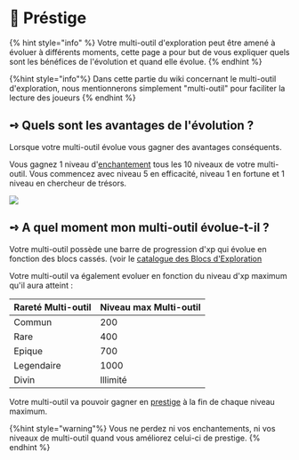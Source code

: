 # 💎 Préstige

{% hint style="info" %}
Votre multi-outil d'exploration peut être amené à évoluer à différents moments, cette page a pour but de vous expliquer quels sont les bénéfices de l'évolution et quand elle évolue.
{% endhint %}

{%hint style="info"%}
Dans cette partie du wiki concernant le multi-outil d'exploration, nous mentionnerons simplement "multi-outil" pour faciliter la lecture des joueurs
{% endhint %}

## **➺** Quels sont les avantages de l'évolution ?

Lorsque votre multi-outil évolue vous gagner des avantages conséquents.

Vous gagnez 1 niveau d'[enchantement](enchantement.md) tous les 10 niveaux de votre multi-outil. Vous commencez avec niveau 5 en efficacité, niveau 1 en fortune et 1 niveau en chercheur de trésors.

![](../ressources/exploration/multitool_evo.png)


## **➺** A quel moment mon multi-outil évolue-t-il ?

Votre multi-outil possède une barre de progression d'xp qui évolue en fonction des blocs cassés. (voir le [catalogue des Blocs d'Exploration](catalogue_explo.md)

Votre multi-outil va également evoluer en fonction du niveau d'xp maximum qu'il aura atteint :

| Rareté Multi-outil | Niveau max Multi-outil |
|--------------------|------------------------|
| Commun             |                    200 |
| Rare               |                    400 |
| Epique             |                    700 |
| Legendaire         |                   1000 |
| Divin              |               Illimité |


Votre multi-outil va pouvoir gagner en [prestige](prestige.md) à la fin de chaque niveau maximum.

{%hint style="warning"%}
Vous ne perdez ni vos enchantements, ni vos niveaux de multi-outil quand vous améliorez celui-ci de prestige.
{% endhint %}
